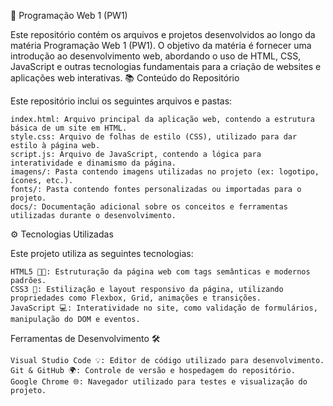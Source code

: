 📂 Programação Web 1 (PW1)

Este repositório contém os arquivos e projetos desenvolvidos ao longo da matéria Programação Web 1 (PW1). O objetivo da matéria é fornecer uma introdução ao desenvolvimento web, abordando o uso de HTML, CSS, JavaScript e outras tecnologias fundamentais para a criação de websites e aplicações web interativas.
📚 Conteúdo do Repositório

Este repositório inclui os seguintes arquivos e pastas:

    index.html: Arquivo principal da aplicação web, contendo a estrutura básica de um site em HTML.
    style.css: Arquivo de folhas de estilo (CSS), utilizado para dar estilo à página web.
    script.js: Arquivo de JavaScript, contendo a lógica para interatividade e dinamismo da página.
    imagens/: Pasta contendo imagens utilizadas no projeto (ex: logotipo, ícones, etc.).
    fonts/: Pasta contendo fontes personalizadas ou importadas para o projeto.
    docs/: Documentação adicional sobre os conceitos e ferramentas utilizadas durante o desenvolvimento.

⚙️ Tecnologias Utilizadas

Este projeto utiliza as seguintes tecnologias:

    HTML5 🧑‍💻: Estruturação da página web com tags semânticas e modernos padrões.
    CSS3 🎨: Estilização e layout responsivo da página, utilizando propriedades como Flexbox, Grid, animações e transições.
    JavaScript 💻: Interatividade no site, como validação de formulários, manipulação do DOM e eventos.

Ferramentas de Desenvolvimento 🛠️

    Visual Studio Code 💡: Editor de código utilizado para desenvolvimento.
    Git & GitHub 🌍: Controle de versão e hospedagem do repositório.
    Google Chrome 🌐: Navegador utilizado para testes e visualização do projeto.
